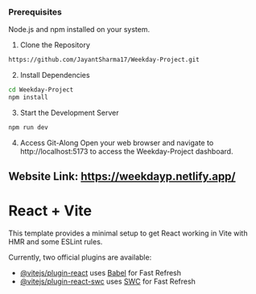 ### Prerequisites
Node.js and npm installed on your system.
1. Clone the Repository
```bash
https://github.com/JayantSharma17/Weekday-Project.git
```

2. Install Dependencies
```bash
cd Weekday-Project
npm install
```
3. Start the Development Server
```bash
npm run dev

```

4. Access Git-Along
Open your web browser and navigate to http://localhost:5173 to access the Weekday-Project dashboard.

## Website Link: https://weekdayp.netlify.app/

# React + Vite

This template provides a minimal setup to get React working in Vite with HMR and some ESLint rules.

Currently, two official plugins are available:

- [@vitejs/plugin-react](https://github.com/vitejs/vite-plugin-react/blob/main/packages/plugin-react/README.md) uses [Babel](https://babeljs.io/) for Fast Refresh
- [@vitejs/plugin-react-swc](https://github.com/vitejs/vite-plugin-react-swc) uses [SWC](https://swc.rs/) for Fast Refresh
